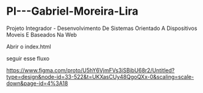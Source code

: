 # PI---Gabriel-Moreira-Lira
Projeto Integrador - Desenvolvimento De Sistemas Orientado A Dispositivos Moveis E Baseados Na Web

Abrir o index.html 

seguir esse fluxo

https://www.figma.com/proto/U5hY6VjmFVs3iSBibU68r2/Untitled?type=design&node-id=33-522&t=UKXasCUy48QgoQXx-0&scaling=scale-down&page-id=4%3A18
